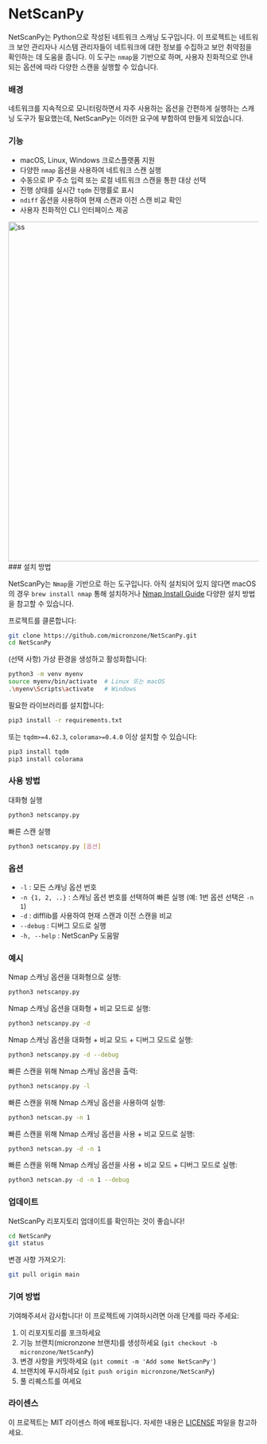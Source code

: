 # NetScanPy

NetScanPy는 Python으로 작성된 네트워크 스캐닝 도구입니다. 이 프로젝트는 네트워크 보안 관리자나 시스템 관리자들이 네트워크에 대한 정보를 수집하고 보안 취약점을 확인하는 데 도움을 줍니다. 이 도구는 `nmap`을 기반으로 하며, 사용자 친화적으로 안내되는 옵션에 따라 다양한 스캔을 실행할 수 있습니다.

### 배경

네트워크를 지속적으로 모니터링하면서 자주 사용하는 옵션을 간편하게 실행하는 스캐닝 도구가 필요했는데, NetScanPy는 이러한 요구에 부합하여 만들게 되었습니다.

### 기능

- macOS, Linux, Windows 크로스플랫폼 지원
- 다양한 `nmap` 옵션을 사용하여 네트워크 스캔 실행
- 수동으로 IP 주소 입력 또는 로컬 네트워크 스캔을 통한 대상 선택
- 진행 상태를 실시간 `tqdm` 진행률로 표시
- `ndiff` 옵션을 사용하여 현재 스캔과 이전 스캔 비교 확인
- 사용자 친화적인 CLI 인터페이스 제공
<img width="682" alt="ss" src="https://github.com/micronzone/NetScanPy/assets/47780105/5a71d584-1b86-4a29-874f-b601f29f1499">
### 설치 방법

NetScanPy는 `Nmap`을 기반으로 하는 도구입니다. 아직 설치되어 있지 않다면 macOS의 경우 `brew install nmap` 통해 설치하거나 [Nmap Install Guide](https://nmap.org/book/install.html) 다양한 설치 방법을 참고할 수 있습니다.

프로젝트를 클론합니다:

```bash
git clone https://github.com/micronzone/NetScanPy.git
cd NetScanPy
```

(선택 사항) 가상 환경을 생성하고 활성화합니다:
```sh
python3 -m venv myenv
source myenv/bin/activate  # Linux 또는 macOS
.\myenv\Scripts\activate   # Windows
```

필요한 라이브러리를 설치합니다:
```sh
pip3 install -r requirements.txt
```
또는 `tqdm>=4.62.3`, `colorama>=0.4.0` 이상 설치할 수 있습니다:
```sh
pip3 install tqdm
pip3 install colorama
```

### 사용 방법

대화형 실행
```sh
python3 netscanpy.py
```

빠른 스캔 실행
```sh
python3 netscanpy.py [옵션]
```

### 옵션

- `-l` : 모든 스캐닝 옵션 번호
- `-n {1, 2, ..}` : 스캐닝 옵션 번호를 선택하여 빠른 실행 (예: 1번 옵션 선택은 `-n 1`)
- `-d` : difflib를 사용하여 현재 스캔과 이전 스캔을 비교
- `--debug` : 디버그 모드로 실행
- `-h, --help` : NetScanPy 도움말

### 예시

Nmap 스캐닝 옵션을 대화형으로 실행:
```sh
python3 netscanpy.py
```

Nmap 스캐닝 옵션을 대화형 + 비교 모드로 실행:
```sh
python3 netscanpy.py -d
```

Nmap 스캐닝 옵션을 대화형 + 비교 모드 + 디버그 모드로 실행:
```sh
python3 netscanpy.py -d --debug
```

빠른 스캔을 위해 Nmap 스캐닝 옵션을 출력:
```sh
python3 netscanpy.py -l
```

빠른 스캔을 위해 Nmap 스캐닝 옵션을 사용하여 실행:
```sh
python3 netscan.py -n 1
```

빠른 스캔을 위해 Nmap 스캐닝 옵션을 사용 + 비교 모드로 실행:
```sh
python3 netscan.py -d -n 1
```

빠른 스캔을 위해 Nmap 스캐닝 옵션을 사용 + 비교 모드 + 디버그 모드로 실행:
```sh
python3 netscan.py -d -n 1 --debug
```

### 업데이트

NetScanPy 리포지토리 업데이트를 확인하는 것이 좋습니다!

```sh
cd NetScanPy
git status
```

변경 사항 가져오기:

```sh
git pull origin main
```

### 기여 방법

기여해주셔서 감사합니다! 이 프로젝트에 기여하시려면 아래 단계를 따라 주세요:

1. 이 리포지토리를 포크하세요
2. 기능 브랜치(micronzone 브랜치)를 생성하세요 (`git checkout -b micronzone/NetScanPy`)
3. 변경 사항을 커밋하세요 (`git commit -m 'Add some NetScanPy'`)
4. 브랜치에 푸시하세요 (`git push origin micronzone/NetScanPy`)
5. 풀 리퀘스트를 여세요

### 라이센스

이 프로젝트는 MIT 라이센스 하에 배포됩니다. 자세한 내용은 [LICENSE](LICENSE) 파일을 참고하세요.
